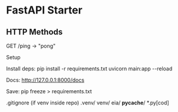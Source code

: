 # FastAPI Starter

## HTTP Methods

GET /ping → "pong"

Setup

Install deps: pip install -r requirements.txt
uvicorn main:app --reload

Docs: http://127.0.0.1:8000/docs

Save: pip freeze > requirements.txt

.gitignore (if venv inside repo)
.venv/
venv/
eia/
**pycache**/
\*.py[cod]
